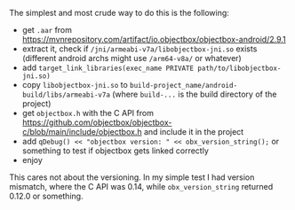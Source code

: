 
The simplest and most crude way to do this is the following:

* get `.aar` from <https://mvnrepository.com/artifact/io.objectbox/objectbox-android/2.9.1>
* extract it, check if `/jni/armeabi-v7a/libobjectbox-jni.so` exists
  (different android archs might use `/arm64-v8a/` or whatever)
* add `target_link_libraries(exec_name PRIVATE path/to/libobjectbox-jni.so)`
* copy `libobjectbox-jni.so` to `build-project_name/android-build/libs/armeabi-v7a`
  (where `build-...` is the build directory of the project)
* get `objectbox.h` with the C API from <https://github.com/objectbox/objectbox-c/blob/main/include/objectbox.h> and include it in the project
* add `qDebug() << "objectbox version: " << obx_version_string();` or something
  to test if objectbox gets linked correctly
* enjoy

This cares not about the versioning. In my simple test I had version mismatch, 
where the C API was 0.14, while `obx_version_string` returned 0.12.0 or something.
